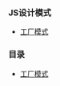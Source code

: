 ### JS设计模式

- [工厂模式](https://github.com/fanxiaopa/blog/issues/1)


### 目录

- [工厂模式](https://github.com/fanxiaopa/blog/issues)
